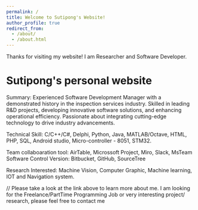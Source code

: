 ```yaml
---
permalink: /
title: Welcome to Sutipong's Website!
author_profile: true
redirect_from:
  - /about/
  - /about.html
---
```

Thanks for visiting my website! I am Researcher and Software Developer. 

Sutipong's personal website
======
Summary: Experienced Software Development Manager with a demonstrated history in the inspection services industry. Skilled in leading R&D projects, developing innovative software solutions, and enhancing operational efficiency. Passionate about integrating cutting-edge technology to drive industry advancements.  
  
Technical Skill: C/C++/C#, Delphi, Python, Java, MATLAB/Octave, HTML, PHP, SQL, Android studio, Micro-controller - 8051, STM32.  
  
Team collaboaration tool: AirTable, Microssoft Project, Miro, Slack, MsTeam  
Software Control Version: Bitbucket, GitHub, SourceTree  
  
Research Interested: Machine Vision, Computer Graphic, Machine learning, IOT and Navigation system.

// Please take a look at the link above to learn more about me. 
I am looking for the Freelance/PartTime Programming Job or very interesting project/ research, please feel free to contact me 
